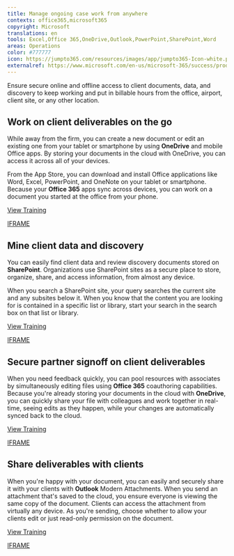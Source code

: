 ```yaml
---
title: Manage ongoing case work from anywhere
contexts: office365,microsoft365
copyright: Microsoft
translations: en
tools: Excel,Office 365,OneDrive,Outlook,PowerPoint,SharePoint,Word
areas: Operations
color: #777777
icon: https://jumpto365.com/resources/images/app/jumpto365-Icon-white.png
externalref: https://www.microsoft.com/en-us/microsoft-365/success/productivitylibrary/manage-ongoing-case-work-from-anywhere
---
```

Ensure secure online and offline access to client documents, data, and discovery to keep working and put in billable hours from the office, airport, client site, or any other location.


## Work on client deliverables on the go

While away from the firm, you can create a new document or edit an existing one from your tablet or smartphone by using **OneDrive** and mobile Office apps. By storing your documents in the cloud with OneDrive, you can access it across all of your devices.

From the App Store, you can download and install Office applications like Word, Excel, PowerPoint, and OneNote on your tablet or smartphone. Because your **Office 365** apps sync across devices, you can work on a document you started at the office from your phone.

[View Training](https://support.office.com/en-us/article/Me-and-my-docs-f4038601-67d7-465c-82be-11e15eac1bf8?ui=en-US&rs=en-US&ad=US)

[IFRAME](https://www.microsoft.com/en-us/videoplayer/embed/RE1UKbr)

## Mine client data and discovery

You can easily find client data and review discovery documents stored on **SharePoint**. Organizations use SharePoint sites as a secure place to store, organize, share, and access information, from almost any device.

When you search a SharePoint site, your query searches the current site and any subsites below it. When you know that the content you are looking for is contained in a specific list or library, start your search in the search box on that list or library.

[View Training](https://support.office.com/en-US/article/What-is-SharePoint-97b915e6-651b-43b2-827d-fb25777f446f)

[IFRAME](https://www.microsoft.com/en-us/videoplayer/embed/RE1TwWx)

## Secure partner signoff on client deliverables

When you need feedback quickly, you can pool resources with associates by simultaneously editing files using **Office 365** coauthoring capabilities. Because you're already storing your documents in the cloud with **OneDrive**, you can quickly share your file with colleagues and work together in real-time, seeing edits as they happen, while your changes are automatically synced back to the cloud.

[View Training](https://support.office.com/en-us/article/Co-edit-a-Word-document-with-teammates-f4e988f8-95d5-425c-9e90-d50229ea43a9?ui=en-US&rs=en-US&ad=US)

[IFRAME](https://www.microsoft.com/en-us/videoplayer/embed/RE1UCnb)

## Share deliverables with clients

When you're happy with your document, you can easily and securely share it with your clients with **Outlook** Modern Attachments. When you send an attachment that's saved to the cloud, you ensure everyone is viewing the same copy of the document. Clients can access the attachment from virtually any device. As you're sending, choose whether to allow your clients edit or just read-only permission on the document.  

[View Training](https://support.office.com/en-US/article/Smarter-attachments-1640e4ed-5322-4145-8798-cbf16ca3773e)

[IFRAME](https://www.microsoft.com/en-us/videoplayer/embed/RE1UHCO)

